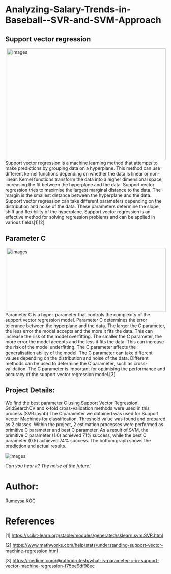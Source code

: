 # Analyzing-Salary-Trends-in-Baseball--SVR-and-SVM-Approach

## Support vector regression
<img src="https://github.com/KocHanim/Analyzing-Salary-Trends-in-Baseball--SVR-and-SVM-Approach/assets/115664157/07c85943-affa-4c09-9b5d-b653a73b616d" alt="images" align="right" width="500" height="350">
Support vector regression is a machine learning method that attempts to make predictions by grouping data on a hyperplane. 
This method can use different kernel functions depending on whether the data is linear or non-linear. 
Kernel functions transform the data into a higher dimensional space, increasing the fit between the hyperplane and the data.  
Support vector regression tries to maximise the largest marginal distance to the data. The margin is the smallest distance between the hyperplane and the data. 
Support vector regression can take different parameters depending on the distribution and noise of the data. 
These parameters determine the slope, shift and flexibility of the hyperplane. 
Support vector regression is an effective method for solving regression problems and can be applied in various fields[1][2]

## Parameter C
<img src="https://github.com/KocHanim/Analyzing-Salary-Trends-in-Baseball--SVR-and-SVM-Approach/assets/115664157/2e9b37bd-6d22-4f94-911b-9005e046afbf" alt="images" align="right" width="500" height="200">

Parameter C is a hyper-parameter that controls the complexity of the support vector regression model. 
Parameter C determines the error tolerance between the hyperplane and the data. 
The larger the C parameter, the less error the model accepts and the more it fits the data. 
This can increase the risk of the model overfitting. The smaller the C parameter, the more error the model accepts and the less it fits the data. 
This can increase the risk of the model underfitting. The C parameter affects the generalisation ability of the model. 
The C parameter can take different values depending on the distribution and noise of the data. 
Different methods can be used to determine the C parameter, such as cross-validation. 
The C parameter is important for optimising the performance and accuracy of the support vector regression model.[3]

## Project Details:


We find the best parameter C using Support Vector Regression. GridSearchCV and k-fold cross-validation methods were used in this process.(SVR.ipynb) The C parameter we obtained was used for Support Vector Machines for classification. Threshold value was found and prepared as 2 classes. 
Within the project, 2 estimation processes were performed as primitive C parameter and best C parameter. As a result of SVM, the primitive C parameter (1.0) achieved 71% success, while the best C parameter (0.5) achieved 74% success. 
The bottom graph shows the prediction and actual results.

<img src="https://github.com/KocHanim/Analyzing-Salary-Trends-in-Baseball--SVR-and-SVM-Approach/assets/115664157/28e4eb88-643f-43ee-80fe-55c7613ebb03" alt="images" align="center">


*Can you hear it? The noise of the future!*

# Author:
Rumeysa KOÇ

# References
[1] https://scikit-learn.org/stable/modules/generated/sklearn.svm.SVR.html

[2] https://www.mathworks.com/help/stats/understanding-support-vector-machine-regression.html

[3] https://medium.com/@rathodrutesh/what-is-parameter-c-in-support-vector-machine-regression-f75be9df98ec

